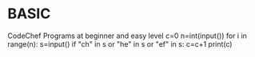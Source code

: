 # BASIC
CodeChef Programs at beginner and easy level
c=0
n=int(input())
for i in range(n):
    s=input()
    if "ch" in s or "he" in s or "ef" in s:
        c=c+1
print(c)
